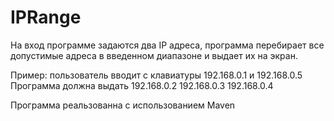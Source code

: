 # IPRange

На вход программе задаются два IP адреса, программа перебирает все допустимые адреса в введенном диапазоне и выдает их на экран.

Пример:
пользователь вводит с клавиатуры
192.168.0.1 и 192.168.0.5
Программа должна выдать
192.168.0.2
192.168.0.3
192.168.0.4


Программа реальзованна с использованием Maven
